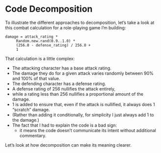 # Code Decomposition

To illustrate the different approaches to decomposition,
let’s take a look at this combat calculation for a role-playing game I’m building:

    damage = attack_rating *
         Random.new.rand(0.9..1.0) *
         (256.0 - defense_rating) / 256.0 +
         1

That calculation is a little complex:

- The attacking character has a base attack rating.
- The damage they do for a given attack varies randomly between 90% and 100% of that value.
- The defending character has a defense rating.
- A defense rating of 256 nullifies the attack entirely,
- while a rating less than 256 nullifies a proportional amount of the damage.
- 1 is added to ensure that, even if the attack is nullified, it always does 1 “scratch” damage.
- (Rather than adding it conditionally, for simplicity I just always add 1 to the damage.)
- The fact that I had to explain the code is a bad sign:
   - it means the code doesn’t communicate its intent without additional commentary.

Let’s look at how decomposition can make its meaning clearer.

